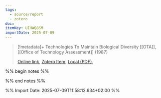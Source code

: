 ```yaml
---
tags:
  - source/report
  - zotero
doi: 
itemKey: UIHWQ8SM
importDate: 2025-07-09
---
```

>[!metadata]+
> Technologies To Maintain Biological Diversity
> [[OTA]], 
> [[Office of Technology Assessment]] (1987)
> 
> [Online link](), [Zotero Item](zotero://select/library/items/UIHWQ8SM), [Local (PDF)](file://C:/Users/aburg/Documents/references/zotero/storage/LVP2AAZ3/Food_TechnologiesMaintain.pdf), 

%% begin notes %%

%% end notes %%

%% Import Date: 2025-07-09T11:58:12.634+02:00 %%
